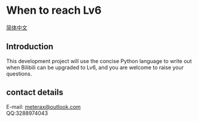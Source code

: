# When to reach Lv6
[简体中文](https://github.com/meteraxu/whentolv6/blob/main/README-ZH.md)

## Introduction
This development project will use the concise Python language to write out when Bilibili can be upgraded to Lv6, and you are welcome to raise your questions.

## contact details
E-mail: meterax@outlook.com<br>
QQ:3288974043
